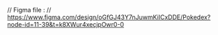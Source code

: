 // Figma file :
// https://www.figma.com/design/oGfGJ43Y7nJuwmKiICxDDE/Pokedex?node-id=11-39&t=k8XWur4xecjpOwr0-0
